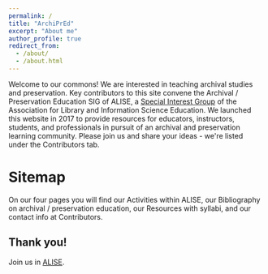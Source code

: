 ```yaml
---
permalink: /
title: "ArchiPrEd"
excerpt: "About me"
author_profile: true
redirect_from: 
  - /about/
  - /about.html
---
```


Welcome to our commons! We are interested in teaching archival studies and preservation. Key contributors to this site convene the Archival / Preservation Education SIG of ALISE, a [Special Interest Group](http://www.alise.org/special-interest-groups-sigs-) of the Association for Library and Information Science Education. We launched this website in 2017 to provide resources for educators, instructors, students, and professionals in pursuit of an archival and preservation learning community. Please join us and share your ideas - we're listed under the Contributors tab.

Sitemap
======
On our four pages you will find our Activities within ALISE, our Bibliography on archival / preservation education, our Resources with syllabi, and our contact info at Contributors.

Thank you!
------
Join us in [ALISE](http://www.alise.org/).
